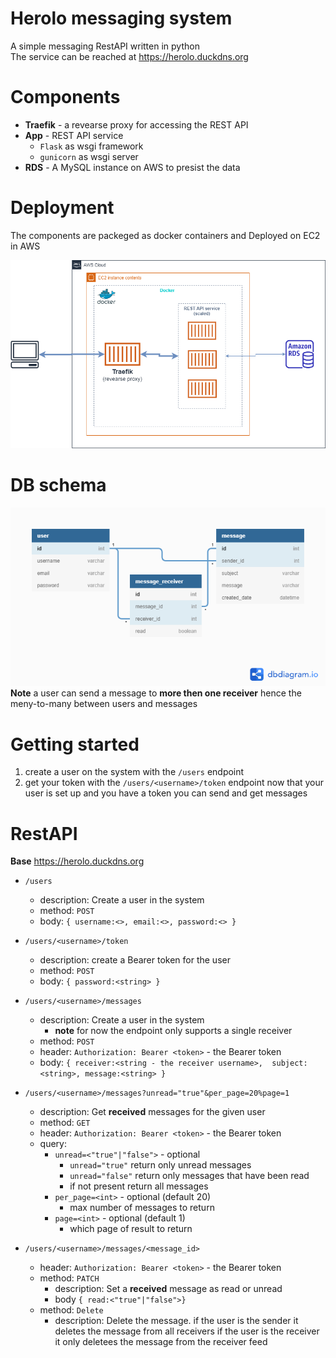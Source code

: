 # Herolo messaging system

A simple messaging RestAPI written in python  
The service can be reached at https://herolo.duckdns.org
# Components

 - **Traefik** - a revearse proxy for accessing the REST API
 - **App** - REST API service 
	 - `Flask` as wsgi framework
	 - `gunicorn` as wsgi server 
 - **RDS** - A MySQL instance on AWS to presist the data  

# Deployment
The components are packeged as docker containers and Deployed on EC2 in AWS

![Deployment](https://raw.githubusercontent.com/nissy34/Herolo-messaging-system/master/github/Deployment.png)

# DB schema
![schema](https://raw.githubusercontent.com/nissy34/Herolo-messaging-system/master/github/DBSchema.png)
<br/>**Note** a user can send a message to **more then one receiver** hence the meny-to-many between users and messages 
# Getting started

 1. create a user on the system with the `/users` endpoint
 2. get your token with the `/users/<username>/token` endpoint
 now that your user is set up and you have a token you can send and get messages

# RestAPI
**Base** https://herolo.duckdns.org
 - `/users`
	 - description: Create a user in the system
	 - method: `POST`
	 -  body: `{
			 username:<>,
			 email:<>,
			 password:<>
	      }`
	      
 - `/users/<username>/token`
  	 - description: create a Bearer token for the user
	 - method: `POST`
	 -  body: `{
			 password:<string>
	      }`
	      
 - `/users/<username>/messages`
     - description: Create a user in the system 
	     - **note** for now the endpoint only supports a single receiver
	 - method: `POST`
	 - header: `Authorization: Bearer <token>` - the Bearer token 
	 -  body: `{
			  receiver:<string - the receiver username>, 
			 subject:<string>,
			 message:<string>
	      }`
	      
 - `/users/<username>/messages?unread="true"&per_page=20%page=1`
     - description: Get **received** messages for the given user
	 - method: `GET`
	 - header: `Authorization: Bearer <token>` - the Bearer token 
	 -  query: 
		 - `unread=<"true"|"false">` - optional
			 - `unread="true"` return only unread messages
			 - `unread="false"` return only messages that have been read
			 - if not present return all messages
		 - `per_page=<int>` - optional (default 20) 
			 - max number of messages to return
		 - `page=<int>` - optional (default 1)
			 - which page of result to return
	 
		 
 - `/users/<username>/messages/<message_id>`
     - header: `Authorization: Bearer <token>` - the Bearer token
	 - method: `PATCH`
		 - description: Set a **received** message as read or unread
		 - body `{ read:<"true"|"false">}`
	  - method: `Delete`
		 - description: Delete the message. if the user is the sender it deletes the message from all receivers if the user is the receiver it only deletees the message from the receiver feed
